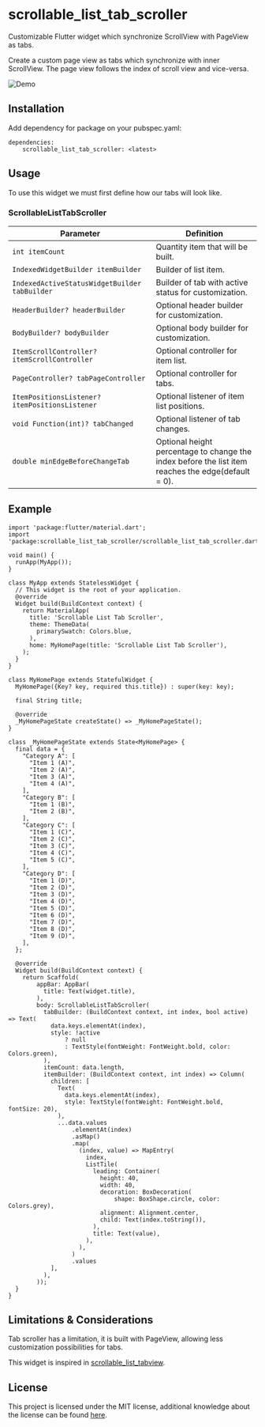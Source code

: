 # scrollable_list_tab_scroller

Customizable Flutter widget which synchronize ScrollView with PageView as tabs.

Create a custom page view as tabs which synchronize with inner ScrollView. The page view follows the index of scroll view and vice-versa.


![Demo](https://media.giphy.com/media/EVBb61Y6XgbRMmhaqU/giphy.gif)

## Installation
Add dependency for package on your pubspec.yaml:

    dependencies:
	    scrollable_list_tab_scroller: <latest>

## Usage
To use this widget we must first define how our tabs will look like.

### ScrollableListTabScroller
|Parameter| Definition |
|--|--|
|`int itemCount`|Quantity item that will be built.|
|`IndexedWidgetBuilder itemBuilder`|Builder of list item.|
|`IndexedActiveStatusWidgetBuilder tabBuilder`|Builder of tab with active status for customization.|
|`HeaderBuilder? headerBuilder`|Optional header builder for customization.|
|`BodyBuilder? bodyBuilder`|Optional body builder for customization.|
|`ItemScrollController? itemScrollController`|Optional controller for item list.|
|`PageController? tabPageController`|Optional controller for tabs.|
|`ItemPositionsListener? itemPositionsListener`|Optional listener of item list positions.|
|`void Function(int)? tabChanged`|Optional listener of tab changes.|
|`double minEdgeBeforeChangeTab`|Optional height percentage to change the index before the list item reaches the edge(default = 0).|


## Example

    import 'package:flutter/material.dart';
    import 'package:scrollable_list_tab_scroller/scrollable_list_tab_scroller.dart';
    
    void main() {
      runApp(MyApp());
    }
    
    class MyApp extends StatelessWidget {
      // This widget is the root of your application.
      @override
      Widget build(BuildContext context) {
        return MaterialApp(
          title: 'Scrollable List Tab Scroller',
          theme: ThemeData(
            primarySwatch: Colors.blue,
          ),
          home: MyHomePage(title: 'Scrollable List Tab Scroller'),
        );
      }
    }
    
    class MyHomePage extends StatefulWidget {
      MyHomePage({Key? key, required this.title}) : super(key: key);
    
      final String title;
    
      @override
      _MyHomePageState createState() => _MyHomePageState();
    }
    
    class _MyHomePageState extends State<MyHomePage> {
      final data = {
        "Category A": [
          "Item 1 (A)",
          "Item 2 (A)",
          "Item 3 (A)",
          "Item 4 (A)",
        ],
        "Category B": [
          "Item 1 (B)",
          "Item 2 (B)",
        ],
        "Category C": [
          "Item 1 (C)",
          "Item 2 (C)",
          "Item 3 (C)",
          "Item 4 (C)",
          "Item 5 (C)",
        ],
        "Category D": [
          "Item 1 (D)",
          "Item 2 (D)",
          "Item 3 (D)",
          "Item 4 (D)",
          "Item 5 (D)",
          "Item 6 (D)",
          "Item 7 (D)",
          "Item 8 (D)",
          "Item 9 (D)",
        ],
      };
    
      @override
      Widget build(BuildContext context) {
        return Scaffold(
            appBar: AppBar(
              title: Text(widget.title),
            ),
            body: ScrollableListTabScroller(
              tabBuilder: (BuildContext context, int index, bool active) => Text(
                data.keys.elementAt(index),
                style: !active
                    ? null
                    : TextStyle(fontWeight: FontWeight.bold, color: Colors.green),
              ),
              itemCount: data.length,
              itemBuilder: (BuildContext context, int index) => Column(
                children: [
                  Text(
                    data.keys.elementAt(index),
                    style: TextStyle(fontWeight: FontWeight.bold, fontSize: 20),
                  ),
                  ...data.values
                      .elementAt(index)
                      .asMap()
                      .map(
                        (index, value) => MapEntry(
                          index,
                          ListTile(
                            leading: Container(
                              height: 40,
                              width: 40,
                              decoration: BoxDecoration(
                                  shape: BoxShape.circle, color: Colors.grey),
                              alignment: Alignment.center,
                              child: Text(index.toString()),
                            ),
                            title: Text(value),
                          ),
                        ),
                      )
                      .values
                ],
              ),
            ));
      }
    }






## Limitations & Considerations
Tab scroller has a limitation, it is built with PageView, allowing less customization possibilities for tabs.

This widget is inspired in [scrollable_list_tabview](https://pub.dev/packages/scrollable_list_tabview).


## License
This project is licensed under the MIT license, additional knowledge about the license can be found [here](https://github.com/railson-ferreira/scrollable_list_tab_scroller/blob/master/LICENSE).



